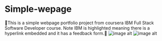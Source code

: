 # Simple-wepage
🍓This is a simple webpage portfolio project from coursera IBM Full Stack Software Developer course. Note IBM is highlighted meaning  there is a hyperlink embedded and it has a feedback form.🍉
![image alt](https://github.com/Charmaine-byte/Simple-wepage/blob/ec0ce97ecdde5024d35ab8f48451c29e44a2bd93/Screenshot_20250705-152014.jpg)
![image alt](https://github.com/Charmaine-byte/Simple-wepage/blob/15216e4097eab7b8b7c5ed7bdfef9708f67f62af/Screenshot_20250705-164712.jpg)
